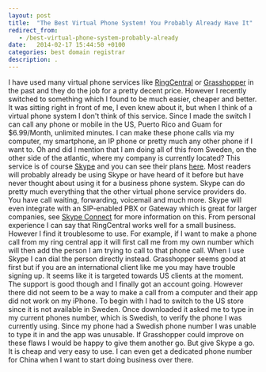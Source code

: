 ```yaml
---
layout: post
title:  "The Best Virtual Phone System! You Probably Already Have It"
redirect_from:
   - /best-virtual-phone-system-probably-already
date:   2014-02-17 15:44:50 +0100
categories: best domain registrar
description: .
---
```


I have used many virtual phone services like [RingCentral](http://www.ringcentral.com/ "RingCentral") or [Grasshopper](http://grasshopper.com/ "Grasshopper") in the past and they do the job for a pretty decent price. However I recently switched to something which I found to be much easier, cheaper and better. It was sitting right in front of me, I even knew about it, but when I think of a virtual phone system I don't think of this service. Since I made the switch I can call any phone or mobile in the US, Puerto Rico and Guam for $6.99/Month, unlimited minutes. I can make these phone calls via my computer, my smartphone, an IP phone or pretty much any other phone if I want to. Oh and did I mention that I am doing all of this from Sweden, on the other side of the atlantic, where my company is currently located? This service is of course [Skype](http://www.skype.com/ "Skype") and you can see their plans [here](http://www.skype.com/en/rates/ "Skype rates"). Most readers will probably already be using Skype or have heard of it before but have never thought about using it for a business phone system. Skype can do pretty much everything that the other virtual phone service providers do. You have call waiting, forwarding, voicemail and much more. Skype will even integrate with an SIP-enabled PBX or Gateway which is great for larger companies, see [Skype Connect](http://www.skype.com/en/features/skype-connect/ "Skype Connect") for more information on this. From personal experience I can say that RingCentral works well for a small business. However I find it troublesome to use. For example, if I want to make a phone call from my ring central app it will first call me from my own number which will then add the person I am trying to call to that phone call. When I use Skype I can dial the person directly instead. Grasshopper seems good at first but if you are an international client like me you may have trouble signing up. It seems like it is targeted towards US clients at the moment. The support is good though and I finally got an account going. However there did not seem to be a way to make a call from a computer and their app did not work on my iPhone. To begin with I had to switch to the US store since it is not available in Sweden. Once downloaded it asked me to type in my current phones number, which is Swedish, to verify the phone I was currently using. Since my phone had a Swedish phone number I was unable to type it in and the app was unusable. If Grasshopper could improve on these flaws I would be happy to give them another go. But give Skype a go. It is cheap and very easy to use. I can even get a dedicated phone number for China when I want to start doing business over there.